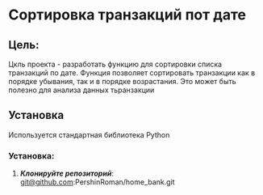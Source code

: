 # Сортировка транзакций пот дате
## Цель: 
Цкль проекта - разработать функцию для сортировки списка транзакций по дате.
Функция позволяет сортировать транзакции как в порядке убывания, так и в порядке возрастания.
Это может быть полезно для анализа данных тьранзакции

## Установка
Используется стандартная библиотека Python

### Установка:
1. ***Клонируйте репозиторий***:
    git@github.com:PershinRoman/home_bank.git